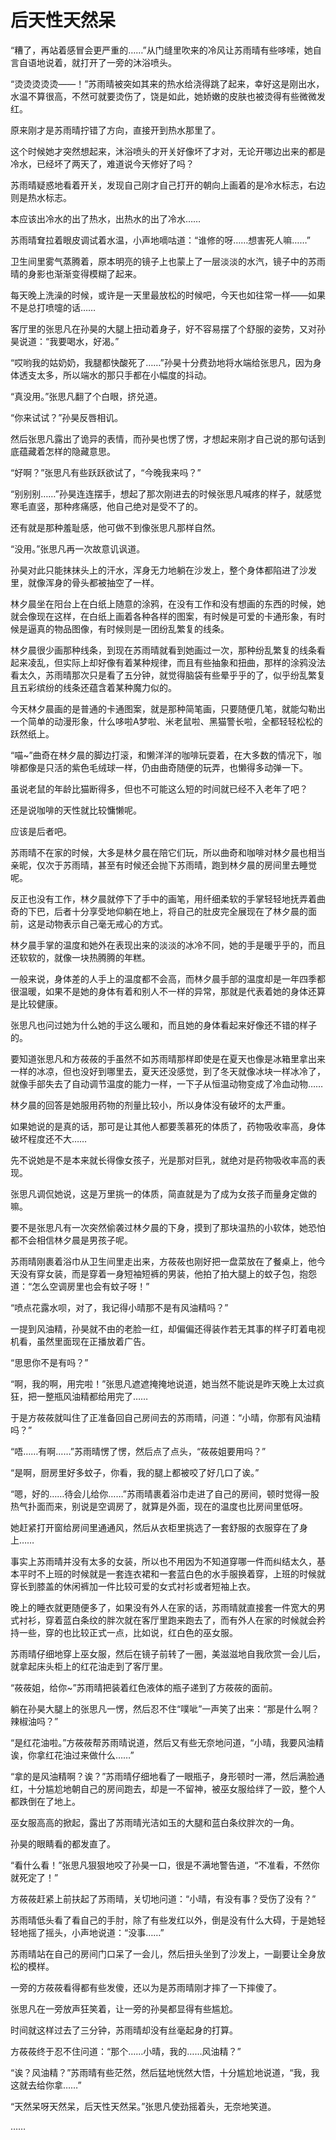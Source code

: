 # 后天性天然呆

“糟了，再站着感冒会更严重的……”从门缝里吹来的冷风让苏雨晴有些哆嗦，她自言自语地说着，就打开了一旁的沐浴喷头。

“烫烫烫烫烫——！”苏雨晴被突如其来的热水给浇得跳了起来，幸好这是刚出水，水温不算很高，不然可就要烫伤了，饶是如此，她娇嫩的皮肤也被烫得有些微微发红。

原来刚才是苏雨晴拧错了方向，直接开到热水那里了。

这个时候她才突然想起来，沐浴喷头的开关好像坏了才对，无论开哪边出来的都是冷水，已经坏了两天了，难道说今天修好了吗？

苏雨晴疑惑地看着开关，发现自己刚才自己打开的朝向上画着的是冷水标志，右边则是热水标志。

本应该出冷水的出了热水，出热水的出了冷水……

苏雨晴耷拉着眼皮调试着水温，小声地嘀咕道：“谁修的呀……想害死人嘛……”

卫生间里雾气蒸腾着，原本明亮的镜子上也蒙上了一层淡淡的水汽，镜子中的苏雨晴的身影也渐渐变得模糊了起来。

每天晚上洗澡的时候，或许是一天里最放松的时候吧，今天也如往常一样——如果不是总打喷嚏的话……

客厅里的张思凡在孙昊的大腿上扭动着身子，好不容易摆了个舒服的姿势，又对孙昊说道：“我要喝水，好渴。”

“哎哟我的姑奶奶，我腿都快酸死了……”孙昊十分费劲地将水端给张思凡，因为身体透支太多，所以端水的那只手都在小幅度的抖动。

“真没用。”张思凡翻了个白眼，挤兑道。

“你来试试？”孙昊反唇相讥。

然后张思凡露出了诡异的表情，而孙昊也愣了愣，才想起来刚才自己说的那句话到底蕴藏着怎样的隐藏意思。

“好啊？”张思凡有些跃跃欲试了，“今晚我来吗？”

“别别别……”孙昊连连摆手，想起了那次刚进去的时候张思凡喊疼的样子，就感觉寒毛直竖，那种疼痛感，他自己绝对是受不了的。

还有就是那种羞耻感，他可做不到像张思凡那样自然。

“没用。”张思凡再一次故意讥讽道。

孙昊对此只能抹抹头上的汗水，浑身无力地躺在沙发上，整个身体都陷进了沙发里，就像浑身的骨头都被抽空了一样。

林夕晨坐在阳台上在白纸上随意的涂鸦，在没有工作和没有想画的东西的时候，她就会像现在这样，在白纸上画着各种各样的图案，有时候是可爱的卡通形象，有时候是逼真的物品图像，有时候则是一团纷乱繁复的线条。

林夕晨很少画那种线条，到现在苏雨晴就看到她画过一次，那种纷乱繁复的线条看起来凌乱，但实际上却好像有着某种规律，而且有些抽象和扭曲，那样的涂鸦没法看太久，苏雨晴那次只是看了五分钟，就觉得脑袋有些晕乎乎的了，似乎纷乱繁复且五彩缤纷的线条还蕴含着某种魔力似的。

今天林夕晨画的是普通的卡通图案，就是那种简笔画，只要随便几笔，就能勾勒出一个简单的动漫形象，什么哆啦A梦啦、米老鼠啦、黑猫警长啦，全都轻轻松松的跃然纸上。

“喵~”曲奇在林夕晨的脚边打滚，和懒洋洋的咖啡玩耍着，在大多数的情况下，咖啡都像是只活的紫色毛绒球一样，仍由曲奇随便的玩弄，也懒得多动弹一下。

虽说老鼠的年龄比猫断得多，但也不可能这么短的时间就已经不入老年了吧？

还是说咖啡的天性就比较慵懒呢。

应该是后者吧。

苏雨晴不在家的时候，大多是林夕晨在陪它们玩，所以曲奇和咖啡对林夕晨也相当亲昵，仅次于苏雨晴，甚至有时候还会抛下苏雨晴，跑到林夕晨的房间里去睡觉呢。

反正也没有工作，林夕晨就停下了手中的画笔，用纤细柔软的手掌轻轻地抚弄着曲奇的下巴，后者十分享受地仰躺在地上，将自己的肚皮完全展现在了林夕晨的面前，这是动物表示自己毫无戒心的方式。

林夕晨手掌的温度和她外在表现出来的淡淡的冰冷不同，她的手是暖乎乎的，而且还软软的，就像一块热腾腾的年糕。

一般来说，身体差的人手上的温度都不会高，而林夕晨手部的温度却是一年四季都很温暖，如果不是她的身体有着和别人不一样的异常，那就是代表着她的身体还算是比较健康。

张思凡也问过她为什么她的手这么暖和，而且她的身体看起来好像还不错的样子的。

要知道张思凡和方莜莜的手虽然不如苏雨晴那样即使是在夏天也像是冰箱里拿出来一样的冰凉，但也没好到哪里去，夏天还没感觉，到了冬天就像冰块一样冰冷了，就像手部失去了自动调节温度的能力一样，一下子从恒温动物变成了冷血动物……

林夕晨的回答是她服用药物的剂量比较小，所以身体没有破坏的太严重。

如果她说的是真的话，那可是让其他人都要羡慕死的体质了，药物吸收率高，身体破坏程度还不大……

先不说她是不是本来就长得像女孩子，光是那对巨乳，就绝对是药物吸收率高的表现。

张思凡调侃她说，这是万里挑一的体质，简直就是为了成为女孩子而量身定做的嘛。

要不是张思凡有一次突然偷袭过林夕晨的下身，摸到了那块温热的小软体，她恐怕都不会相信林夕晨是男孩子呢。

苏雨晴刚裹着浴巾从卫生间里走出来，方莜莜也刚好把一盘菜放在了餐桌上，他今天没有穿女装，而是穿着一身短袖短裤的男装，他拍了拍大腿上的蚊子包，抱怨道：“怎么空调房里也会有蚊子呀！”

“喷点花露水呗，对了，我记得小晴那不是有风油精吗？”

一提到风油精，孙昊就不由的老脸一红，却偏偏还得装作若无其事的样子盯着电视机看，虽然里面现在正播放着广告。

“思思你不是有吗？”

“啊，我的啊，用完啦！”张思凡遮遮掩掩地说道，她当然不能说是昨天晚上太过疯狂，把一整瓶风油精都给用完了……

于是方莜莜就叫住了正准备回自己房间去的苏雨晴，问道：“小晴，你那有风油精吗？”

“唔……有啊……”苏雨晴愣了愣，然后点了点头，“莜莜姐要用吗？”

“是啊，厨房里好多蚊子，你看，我的腿上都被咬了好几口了诶。”

“嗯，好的……待会儿给你……”苏雨晴裹着浴巾走进了自己的房间，顿时觉得一股热气扑面而来，别说是空调房了，就算是外面，现在的温度也比房间里低呀。

她赶紧打开窗给房间里通通风，然后从衣柜里挑选了一套舒服的衣服穿在了身上……

事实上苏雨晴并没有太多的女装，所以也不用因为不知道穿哪一件而纠结太久，基本平时不上班的时候就是一套连衣裙和一套蓝白色的水手服换着穿，上班的时候就穿长到膝盖的休闲裤加一件比较可爱的女式衬衫或者短袖上衣。

晚上的睡衣就更随便多了，如果没有外人在家的话，苏雨晴就直接套一件宽大的男式衬衫，穿着蓝白条纹的胖次就在客厅里跑来跑去了，而有外人在家的时候就会矜持一些，穿的也比较正式一点，比如说，红白色的巫女服。

苏雨晴仔细地穿上巫女服，然后在镜子前转了一圈，美滋滋地自我欣赏一会儿后，就拿起床头柜上的红花油走到了客厅里。

“莜莜姐，给你~”苏雨晴把装着红色液体的瓶子递到了方莜莜的面前。

躺在孙昊大腿上的张思凡一愣，然后忍不住“噗呲”一声笑了出来：“那是什么啊？辣椒油吗？”

“是红花油啦。”方莜莜帮苏雨晴说道，然后又有些无奈地问道，“小晴，我要风油精诶，你拿红花油过来做什么……”

“拿的是风油精啊？诶？”苏雨晴仔细地看了一眼瓶子，身形顿时一滞，然后满脸通红，十分尴尬地朝自己的房间跑去，却是一不留神，被巫女服给绊了一跤，整个人都跌倒在了地上。

巫女服高高的掀起，露出了苏雨晴光洁如玉的大腿和蓝白条纹胖次的一角。

孙昊的眼睛看的都发直了。

“看什么看！”张思凡狠狠地咬了孙昊一口，很是不满地警告道，“不准看，不然你就死定了！”

方莜莜赶紧上前扶起了苏雨晴，关切地问道：“小晴，有没有事？受伤了没有？”

苏雨晴低头看了看自己的手肘，除了有些发红以外，倒是没有什么大碍，于是她轻轻地摇了摇头，小声地说道：“没事……”

苏雨晴站在自己的房间门口呆了一会儿，然后扭头坐到了沙发上，一副要让全身放松的模样。

一旁的方莜莜看得都有些发傻，还以为是苏雨晴刚才摔了一下摔傻了。

张思凡在一旁放声狂笑着，让一旁的孙昊都显得有些尴尬。

时间就这样过去了三分钟，苏雨晴却没有丝毫起身的打算。

方莜莜终于忍不住问道：“那个……小晴，我的……风油精？”

“诶？风油精？”苏雨晴有些茫然，然后猛地恍然大悟，十分尴尬地说道，“我，我这就去给你拿……”

“天然呆呀天然呆，后天性天然呆。”张思凡使劲摇着头，无奈地笑道。

……
